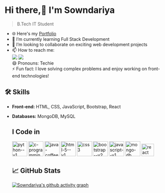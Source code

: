 # Hi there,👋 I'm Sowndariya
> B.Tech IT Student

- 🌐 Here's my [Portfolio]()
- 🌱 I’m currently learning Full Stack Development  
- 💞️ I’m looking to collaborate on exciting web development projects  
- 📫 How to reach me:
 <br />[<img src="https://img.shields.io/badge/Gmail-D14836?style=for-the-badge&logo=gmail&logoColor=white" />](https://mail.google.com/mail/u/0/#inbox) [<img src="https://img.shields.io/badge/LinkedIn-0077B5?style=for-the-badge&logo=linkedin&logoColor=white" />](https://www.linkedin.com/in/sowndariya-k-9s11k/)  
😄 Pronouns: Techie  
⚡ Fun fact: I love solving complex problems and enjoy working on front-end technologies!  

## 🛠 Skills
- **Front-end:** HTML, CSS, JavaScript, Bootstrap, React
- **Databases:** MongoDB, MySQL

  ## I Code in
  <img width="48" height="48" src="https://img.icons8.com/color/48/python--v1.png" alt="python--v1"/>  <img width="48" height="48" src="https://img.icons8.com/color/48/c-programming.png" alt="c-programming"/>
  <img width="48" height="48" src="https://img.icons8.com/color/48/java-coffee-cup-logo--v1.png" alt="java-coffee-cup-logo--v1"/> <img width="48" height="48" src="https://img.icons8.com/color/48/html-5--v1.png" alt="html-5--v1"/> <img width="48" height="48" src="https://img.icons8.com/color/48/css3.png" alt="css3"/> <img width="48" height="48" src="https://img.icons8.com/color/48/bootstrap--v2.png" alt="bootstrap--v2"/> <img width="48" height="48" src="https://img.icons8.com/color/48/javascript--v1.png" alt="javascript--v1"/> <img width="48" height="48" src="https://img.icons8.com/color/48/mongo-db.png" alt="mongo-db"/> <img width="40" height="40" src="https://img.icons8.com/office/40/react.png" alt="react"/>

  ## 📈 GitHub Stats
  [![Sowndariya's github activity graph](https://github-readme-activity-graph.vercel.app/graph?username=SOWNDARIYA-20&bg_color=151314&color=9e4c98&line=3fd578&point=403d3d&area=true&hide_border=true)](https://github.com/ashutosh00710/github-readme-activity-graph)
